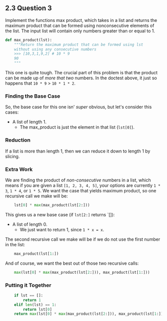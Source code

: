 ## 2.3 Question 3
Implement the functions max product, which takes in a list and returns the
maximum product that can be formed using nonconsecutive elements of the list.
The input list will contain only numbers greater than or equal to 1.

```python
def max_product(lst):
    """Return the maximum product that can be formed using lst
    without using any consecutive numbers
    >>> [10,3,1,9,2] # 10 * 9
    90
    """
```

This one is quite tough. The crucial part of this problem is that the product
can be made up of *more that two* numbers. In the doctest above, it just so
happens that `10 * 9` > `10 * 1 * 2`.

### Finding the Base Case
So, the base case for this one isn' *super* obvious, but let's consider this
cases:

* A list of length 1.
    - The max_product is just the element in that list (`lst[0]`).

### Reduction

If a list is more than length 1, then we can reduce it down to length 1 by
slicing.


### Extra Work
We are finding the product of *non-consecutive* numbers in a list, which means
if you are given a list `[1, 2, 3, 4, 5]`, your options are currently `1 * 3`,
`1 * 4`, or `1 * 5`. We want the case that yields maximum product, so one 
recursive call we make will be:

```python
    lst[0] * max(max_product(lst[2:]))
```

This gives us a new base case (if `lst[2:]` returns `[]):

* A list of length 0.
    - We just want to return 1, since `1 * x = x`.

The second recursive call we make will be if we do not use the first number in
the list:

```python
    max_product(lst[1:])
```

And of course, we want the best out of those two recursive calls:

```python
    max(lst[0] * max(max_product(lst[2:])), max_product(lst[1:]))
```

### Putting it Together

```python
    if lst == []:
        return 1
    elif len(lst) == 1:
        return lst[0]
    return max(lst[0] * max(max_product(lst[2:])), max_product(lst[1:]))
```
